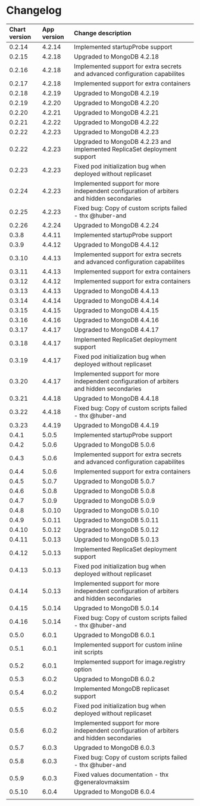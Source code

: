 # Changelog

| Chart version | App version | Change description |
| :------------ | :---------- | :----------------- |
| 0.2.14 | 4.2.14 | Implemented startupProbe support |
| 0.2.15 | 4.2.18 | Upgraded to MongoDB 4.2.18 |
| 0.2.16 | 4.2.18 | Implemented support for extra secrets and advanced configuration capabilites |
| 0.2.17 | 4.2.18 | Implemented support for extra containers |
| 0.2.18 | 4.2.19 | Upgraded to MongoDB 4.2.19 |
| 0.2.19 | 4.2.20 | Upgraded to MongoDB 4.2.20 |
| 0.2.20 | 4.2.21 | Upgraded to MongoDB 4.2.21 |
| 0.2.21 | 4.2.22 | Upgraded to MongoDB 4.2.22 |
| 0.2.22 | 4.2.23 | Upgraded to MongoDB 4.2.23 |
| 0.2.22 | 4.2.23 | Upgraded to MongoDB 4.2.23 and implemented ReplicaSet deployment support |
| 0.2.23 | 4.2.23 | Fixed pod initialization bug when deployed without replicaset |
| 0.2.24 | 4.2.23 | Implemented support for more independent configuration of arbiters and hidden secondaries |
| 0.2.25 | 4.2.23 | Fixed bug: Copy of custom scripts failed - thx @huber-and |
| 0.2.26 | 4.2.24 | Upgraded to MongoDB 4.2.24 |
| 0.3.8 | 4.4.11 | Implemented startupProbe support |
| 0.3.9 | 4.4.12 | Upgraded to MongoDB 4.4.12 |
| 0.3.10 | 4.4.13 | Implemented support for extra secrets and advanced configuration capabilites |
| 0.3.11 | 4.4.13 | Implemented support for extra containers |
| 0.3.12 | 4.4.12 | Implemented support for extra containers |
| 0.3.13 | 4.4.13 | Upgraded to MongoDB 4.4.13 |
| 0.3.14 | 4.4.14 | Upgraded to MongoDB 4.4.14 |
| 0.3.15 | 4.4.15 | Upgraded to MongoDB 4.4.15 |
| 0.3.16 | 4.4.16 | Upgraded to MongoDB 4.4.16 |
| 0.3.17 | 4.4.17 | Upgraded to MongoDB 4.4.17 |
| 0.3.18 | 4.4.17 | Implemented ReplicaSet deployment support |
| 0.3.19 | 4.4.17 | Fixed pod initialization bug when deployed without replicaset |
| 0.3.20 | 4.4.17 | Implemented support for more independent configuration of arbiters and hidden secondaries |
| 0.3.21 | 4.4.18 | Upgraded to MongoDB 4.4.18 |
| 0.3.22 | 4.4.18 | Fixed bug: Copy of custom scripts failed - thx @huber-and |
| 0.3.23 | 4.4.19 | Upgraded to MongoDB 4.4.19 |
| 0.4.1 | 5.0.5 | Implemented startupProbe support |
| 0.4.2 | 5.0.6 | Upgraded to MongoDB 5.0.6 |
| 0.4.3 | 5.0.6 | Implemented support for extra secrets and advanced configuration capabilites |
| 0.4.4 | 5.0.6 | Implemented support for extra containers |
| 0.4.5 | 5.0.7 | Upgraded to MongoDB 5.0.7 |
| 0.4.6 | 5.0.8 | Upgraded to MongoDB 5.0.8 |
| 0.4.7 | 5.0.9 | Upgraded to MongoDB 5.0.9 |
| 0.4.8 | 5.0.10 | Upgraded to MongoDB 5.0.10 |
| 0.4.9 | 5.0.11 | Upgraded to MongoDB 5.0.11 |
| 0.4.10 | 5.0.12 | Upgraded to MongoDB 5.0.12 |
| 0.4.11 | 5.0.13 | Upgraded to MongoDB 5.0.13 |
| 0.4.12 | 5.0.13 | Implemented ReplicaSet deployment support |
| 0.4.13 | 5.0.13 | Fixed pod initialization bug when deployed without replicaset |
| 0.4.14 | 5.0.13 | Implemented support for more independent configuration of arbiters and hidden secondaries |
| 0.4.15 | 5.0.14 | Upgraded to MongoDB 5.0.14 |
| 0.4.16 | 5.0.14 | Fixed bug: Copy of custom scripts failed - thx @huber-and |
| 0.5.0 | 6.0.1 | Upgraded to MongoDB 6.0.1 |
| 0.5.1 | 6.0.1 | Implemented support for custom inline init scripts |
| 0.5.2 | 6.0.1 | Implemented support for image.registry option |
| 0.5.3 | 6.0.2 | Upgraded to MongoDB 6.0.2 |
| 0.5.4 | 6.0.2 | Implemented MongoDB replicaset support |
| 0.5.5 | 6.0.2 | Fixed pod initialization bug when deployed without replicaset |
| 0.5.6 | 6.0.2 | Implemented support for more independent configuration of arbiters and hidden secondaries |
| 0.5.7 | 6.0.3 | Upgraded to MongoDB 6.0.3 |
| 0.5.8 | 6.0.3 | Fixed bug: Copy of custom scripts failed - thx @huber-and |
| 0.5.9 | 6.0.3 | Fixed values documentation - thx @generalovmaksim |
| 0.5.10 | 6.0.4 | Upgraded to MongoDB 6.0.4 |
| | | |
